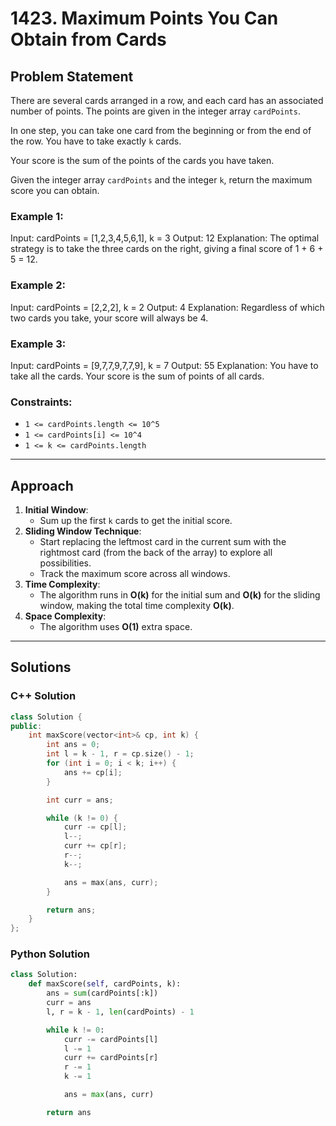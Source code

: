 # 1423. Maximum Points You Can Obtain from Cards

## Problem Statement

There are several cards arranged in a row, and each card has an associated number of points. The points are given in the integer array `cardPoints`.

In one step, you can take one card from the beginning or from the end of the row. You have to take exactly `k` cards.

Your score is the sum of the points of the cards you have taken.

Given the integer array `cardPoints` and the integer `k`, return the maximum score you can obtain.

### Example 1:
Input: cardPoints = [1,2,3,4,5,6,1], k = 3 Output: 12 Explanation: The optimal strategy is to take the three cards on the right, giving a final score of 1 + 6 + 5 = 12.

### Example 2:
Input: cardPoints = [2,2,2], k = 2 Output: 4 Explanation: Regardless of which two cards you take, your score will always be 4.

### Example 3:
Input: cardPoints = [9,7,7,9,7,7,9], k = 7 Output: 55 Explanation: You have to take all the cards. Your score is the sum of points of all cards.


### Constraints:
- `1 <= cardPoints.length <= 10^5`
- `1 <= cardPoints[i] <= 10^4`
- `1 <= k <= cardPoints.length`

---

## Approach

1. **Initial Window**:
   - Sum up the first `k` cards to get the initial score.
2. **Sliding Window Technique**:
   - Start replacing the leftmost card in the current sum with the rightmost card (from the back of the array) to explore all possibilities.
   - Track the maximum score across all windows.
3. **Time Complexity**:
   - The algorithm runs in **O(k)** for the initial sum and **O(k)** for the sliding window, making the total time complexity **O(k)**.
4. **Space Complexity**:
   - The algorithm uses **O(1)** extra space.

---

## Solutions

### C++ Solution

```cpp
class Solution {
public:
    int maxScore(vector<int>& cp, int k) {
        int ans = 0;
        int l = k - 1, r = cp.size() - 1;
        for (int i = 0; i < k; i++) {
            ans += cp[i];
        }

        int curr = ans;

        while (k != 0) {
            curr -= cp[l];
            l--;
            curr += cp[r];
            r--;
            k--;

            ans = max(ans, curr);
        }

        return ans;
    }
};

```

### Python Solution

```py
class Solution:
    def maxScore(self, cardPoints, k):
        ans = sum(cardPoints[:k])
        curr = ans
        l, r = k - 1, len(cardPoints) - 1

        while k != 0:
            curr -= cardPoints[l]
            l -= 1
            curr += cardPoints[r]
            r -= 1
            k -= 1

            ans = max(ans, curr)

        return ans

